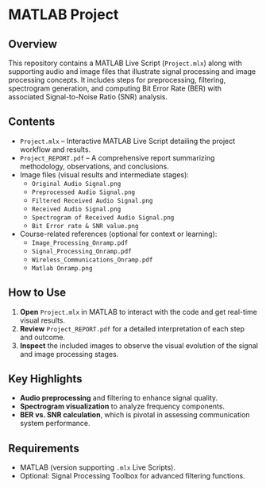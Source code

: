 # MATLAB Project

##  Overview
This repository contains a MATLAB Live Script (`Project.mlx`) along with supporting audio and image files that illustrate signal processing and image processing concepts. It includes steps for preprocessing, filtering, spectrogram generation, and computing Bit Error Rate (BER) with associated Signal-to-Noise Ratio (SNR) analysis.

##  Contents
- `Project.mlx` – Interactive MATLAB Live Script detailing the project workflow and results.
- `Project_REPORT.pdf` – A comprehensive report summarizing methodology, observations, and conclusions.
- Image files (visual results and intermediate stages):
  - `Original Audio Signal.png`
  - `Preprocessed Audio Signal.png`
  - `Filtered Received Audio Signal.png`
  - `Received Audio Signal.png`
  - `Spectrogram of Received Audio Signal.png`
  - `Bit Error rate & SNR value.png`
- Course-related references (optional for context or learning):
  - `Image_Processing_Onramp.pdf`
  - `Signal_Processing_Onramp.pdf`
  - `Wireless_Communications_Onramp.pdf`
  - `Matlab Onramp.png`

##  How to Use
1. **Open** `Project.mlx` in MATLAB to interact with the code and get real-time visual results.
2. **Review** `Project_REPORT.pdf` for a detailed interpretation of each step and outcome.
3. **Inspect** the included images to observe the visual evolution of the signal and image processing stages.

##  Key Highlights
- **Audio preprocessing** and filtering to enhance signal quality.
- **Spectrogram visualization** to analyze frequency components.
- **BER vs. SNR calculation**, which is pivotal in assessing communication system performance.

##  Requirements
- MATLAB (version supporting `.mlx` Live Scripts).
- Optional: Signal Processing Toolbox for advanced filtering functions.
